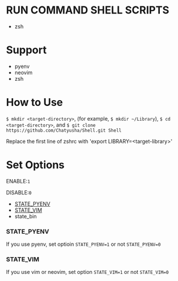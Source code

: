 # RUN COMMAND SHELL SCRIPTS

- zsh


# Support

- pyenv
- neovim
- zsh


# How to Use

`$ mkdir <target-directory>`, (for example, `$ mkdir ~/Library`),
`$ cd <target-directory>`, and `$ git clone https://github.com/Chatyusha/Shell.git Shell`

Replace the first line of zshrc with 'export LIBRARY=\<target-library\>'


# Set Options

ENABLE:`1`

DISABLE:`0`

- [STATE_PYENV](###STATE_PYENV)
- [STATE_VIM](###STATE_VIM)
- state_bin

### STATE_PYENV

If you use pyenv, set optioin `STATE_PYENV=1` or not `STATE_PYENV=0`

### STATE_VIM

If you use vim or neovim, set option `STATE_VIM=1` or not `STATE_VIM=0`

